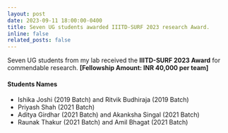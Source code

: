 ```yaml
---
layout: post
date: 2023-09-11 18:00:00-0400
title: Seven UG students awarded IIITD-SURF 2023 research Award.
inline: false
related_posts: false
---
```


Seven UG students from my lab received the <b>IIITD-SURF 2023 Award</b> for commendable research. <b>[Fellowship Amount: INR 40,000 per team]</b>

#### Students Names
<ul>
    <li>Ishika Joshi (2019 Batch) and Ritvik Budhiraja (2019 Batch)</li>
    <li>Priyash Shah (2021 Batch)</li>
    <li>Aditya Girdhar (2021 Batch) and Akanksha Singal (2021 Batch)</li>
    <li>Raunak Thakur (2021 Batch) and Amil Bhagat (2021 Batch)</li>
</ul>